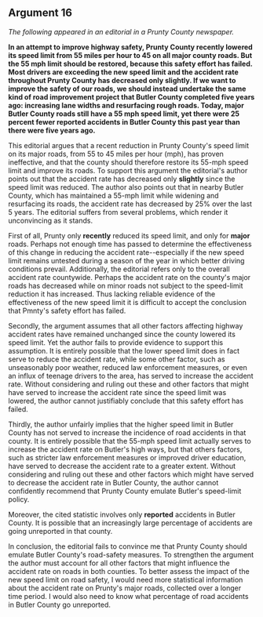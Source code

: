 
Argument 16
---------------------------

*The following appeared in an editorial in a Prunty County newspaper.*

**In an attempt to improve highway safety, Prunty County recently lowered its speed limit from
55 miles per hour to 45 on all major county roads. But the 55 mph limit should be restored,
because this safety effort has failed. Most drivers are exceeding the new speed limit and the
accident rate throughout Prunty County has decreased only slightly. If we want to improve the
safety of our roads, we should instead undertake the same kind of road improvement project
that Butler County completed five years ago: increasing lane widths and resurfacing rough
roads. Today, major Butler County roads still have a 55 mph speed limit, yet there were 25
percent fewer reported accidents in Butler County this past year than there were five years
ago.**


This editorial argues that a recent reduction in Prunty County's speed limit on its major roads,
from 55 to 45 miles per hour (mph), has proven ineffective, and that the county should
therefore restore its 55-mph speed limit and improve its roads. To support this argument the
editorial's author points out that the accident rate has decreased only **slightly** since the speed
limit was reduced. The author also points out that in nearby Butler County, which has
maintained a 55-mph limit while widening and resurfacing its roads, the accident rate has
decreased by 25% over the last 5 years. The editorial suffers from several problems, which
render it unconvincing as it stands.

First of all, Prunty only **recently** reduced its speed limit, and only for **major** roads. Perhaps
not enough time has passed to determine the effectiveness of this change in reducing the
accident rate--especially if the new speed limit remains untested during a season of the year in
which better driving conditions prevail. Additionally, the editorial refers only to the overall
accident rate countywide. Perhaps the accident rate on the county's major roads has
decreased while on minor roads not subject to the speed-limit reduction it has increased. Thus
lacking reliable evidence of the effectiveness of the new speed limit it is difficult to accept the
conclusion that Pmnty's safety effort has failed.

Secondly, the argument assumes that all other factors affecting highway accident rates have
remained unchanged since the county lowered its speed limit. Yet the author fails to provide
evidence to support this assumption. It is entirely possible that the lower speed limit does in
fact serve to reduce the accident rate, while some other factor, such as unseasonably poor
weather, reduced law enforcement measures, or even an influx of teenage drivers to the area,
has served to increase the accident rate. Without considering and ruling out these and other
factors that might have served to increase the accident rate since the speed limit was lowered,
the author cannot justifiably conclude that this safety effort has failed.

Thirdly, the author unfairly implies that the higher speed limit in Butler County has not served
to increase the incidence of road accidents in that county. It is entirely possible that the 55-mph
speed limit actually serves to increase the accident rate on Butler's high ways, but that others
factors, such as stricter law enforcement measures or improved driver education, have served
to decrease the accident rate to a greater extent. Without considering and ruling out these and
other factors which might have served to decrease the accident rate in Butler County, the
author cannot confidently recommend that Prunty County emulate Butler's speed-limit policy.

Moreover, the cited statistic involves only **reported** accidents in Butler County. It is possible
that an increasingly large percentage of accidents are going unreported in that county.

In conclusion, the editorial fails to convince me that Prunty County should emulate Butler
County's road-safety measures. To strengthen the argument the author must account for all
other factors that might influence the accident rate on roads in both counties. To better assess
the impact of the new speed limit on road safety, I would need more statistical information
about the accident rate on Prunty's major roads, collected over a longer time period. I would
also need to know what percentage of road accidents in Butler County go unreported.

